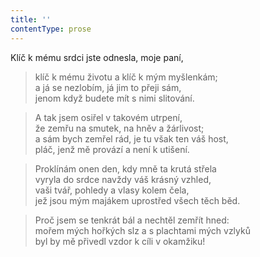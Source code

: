 ```yaml
---
title: ''
contentType: prose
---
```


Klíč k mému srdci jste odnesla, moje paní,

> klíč k mému životu a klíč k mým myšlenkám;  
> a já se nezlobím, já jim to přeji sám,  
> jenom když budete mít s nimi slitování.

> A tak jsem osiřel v takovém utrpení,  
> že zemřu na smutek, na hněv a žárlivost;  
> a sám bych zemřel rád, je tu však ten váš host,  
> pláč, jenž mě provází a není k utišení.

> Proklínám onen den, kdy mně ta krutá střela  
> vyryla do srdce navždy váš krásný vzhled,  
> vaši tvář, pohledy a vlasy kolem čela,  
> jež jsou mým majákem uprostřed všech těch běd.

> Proč jsem se tenkrát bál a nechtěl zemřít hned:  
> mořem mých hořkých slz a s plachtami mých vzlyků  
> byl by mě přivedl vzdor k cíli v okamžiku!
